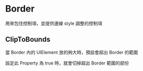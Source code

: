 # Border

用來包住控制項，並提供邊線 style 調整的控制項

## ClipToBounds

當 Border 內的 UIElement 放的夠大時，預設會超出 Border 的範圍

設定此 Property 為 true 時，就會切掉超出 Border 範圍的部份
